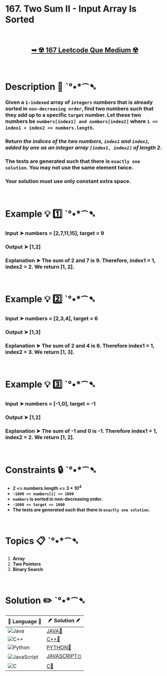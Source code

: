 # 167. Two Sum II - Input Array Is Sorted

</br>

<h2 align="center"> 

<a href="https://leetcode.com/problems/two-sum-ii-input-array-is-sorted/description/"><strong>➥ ☢️ 167 Leetcode Que Medium ☢️ </strong></a>
</h2>

</br> 

# Description 📜 ˋ°•*⁀➷

### Given a `1-indexed` array of `integers` numbers that is already sorted in `non-decreasing order`, find two numbers such that they add up to a specific `target` number. Let these two numbers be `numbers[index1] and numbers[index2]` where `1 <= index1 < index2 <= numbers.length`.

### Return *the indices of the two numbers, `index1` and `index2`, added by one as an integer array `[index1, index2]` of length 2*.

### The tests are generated such that there is `exactly one solution`. You may not use the same element twice.

### Your solution must use only constant extra space.

</br>

# Example 💡 1️⃣ ˋ°•*⁀➷

  ### Input ➤ numbers = [2,7,11,15], target = 9

  ### Output ➤ [1,2]

  ### Explanation ➤ The sum of 2 and 7 is 9. Therefore, index1 = 1, index2 = 2. We return [1, 2].

</br>

# Example 💡 2️⃣ ˋ°•*⁀➷

  ### Input ➤ numbers = [2,3,4], target = 6 

  ### Output ➤ [1,3]

  ### Explanation ➤ The sum of 2 and 4 is 6. Therefore index1 = 1, index2 = 3. We return [1, 3].

</br>

# Example 💡 3️⃣ ˋ°•*⁀➷

  ### Input ➤ numbers = [-1,0], target = -1

  ### Output ➤ [1,2]

  ### Explanation ➤ The sum of -1 and 0 is -1. Therefore index1 = 1, index2 = 2. We return [1, 2].

</br>

# Constraints 🔒 ˋ°•*⁀➷

- **2 <= numbers.length <= 3 * 10<sup>4</sup>**
- **`-1000 <= numbers[i] <= 1000`**
- **`numbers` is sorted in non-decreasing order.**
- **`-1000 <= target <= 1000`**
- **The tests are generated such that there is `exactly one solution`.**

</br>

# Topics 📋 ˋ°•*⁀➷

1. **Array**
2. **Two Pointers**
3. **Binary Search**

</br>

# Solution ✏️ ˋ°•*⁀➷

| 📒 Language 📒  | 🪶 Solution 🪶 |
| ------------- | ------------- |
|  ![Java](https://img.shields.io/badge/java-%23ED8B00.svg?style=for-the-badge&logo=openjdk&logoColor=white)  | [JAVA🍁]() |
|  ![C++](https://img.shields.io/badge/c++-%2300599C.svg?style=for-the-badge&logo=c%2B%2B&logoColor=white)  | [C++🎲]()  |
|  ![Python](https://img.shields.io/badge/python-3670A0?style=for-the-badge&logo=python&logoColor=ffdd54)    | [PYTHON🍰]() |
| ![JavaScript](https://img.shields.io/badge/javascript-%23323330.svg?style=for-the-badge&logo=javascript&logoColor=%23F7DF1E)   | [JAVASCRIPT☃️]() |
|   ![C](https://img.shields.io/badge/c-%2300599C.svg?style=for-the-badge&logo=c&logoColor=white)   | [C💖]()  |
